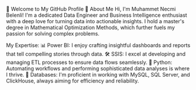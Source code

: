 👋 Welcome to My GitHub Profile
🌟 About Me
Hi, I'm Muhammet Necmi Belenli! I'm a dedicated Data Engineer and Business Intelligence enthusiast with a deep love for turning data into actionable insights. I hold a master's degree in Mathematical Optimization Methods, which further fuels my passion for solving complex problems.

My Expertise:
📊 Power BI: I enjoy crafting insightful dashboards and reports that tell compelling stories through data.
🛠️ SSIS: I excel at developing and managing ETL processes to ensure data flows seamlessly.
🐍 Python: Automating workflows and performing sophisticated data analyses is where I thrive.
💾 Databases: I'm proficient in working with MySQL, SQL Server, and ClickHouse, always aiming for efficiency and reliability.
